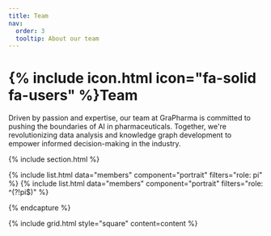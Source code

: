 ```yaml
---
title: Team
nav:
  order: 3
  tooltip: About our team
---
```


# {% include icon.html icon="fa-solid fa-users" %}Team

Driven by passion and expertise, our team at GraPharma is committed to pushing the boundaries of AI in pharmaceuticals. Together, we're revolutionizing data analysis and knowledge graph development to empower informed decision-making in the industry.

{% include section.html %}

{% include list.html data="members" component="portrait" filters="role: pi" %}
{% include list.html data="members" component="portrait" filters="role: ^(?!pi$)" %}



{% endcapture %}

{% include grid.html style="square" content=content %}
